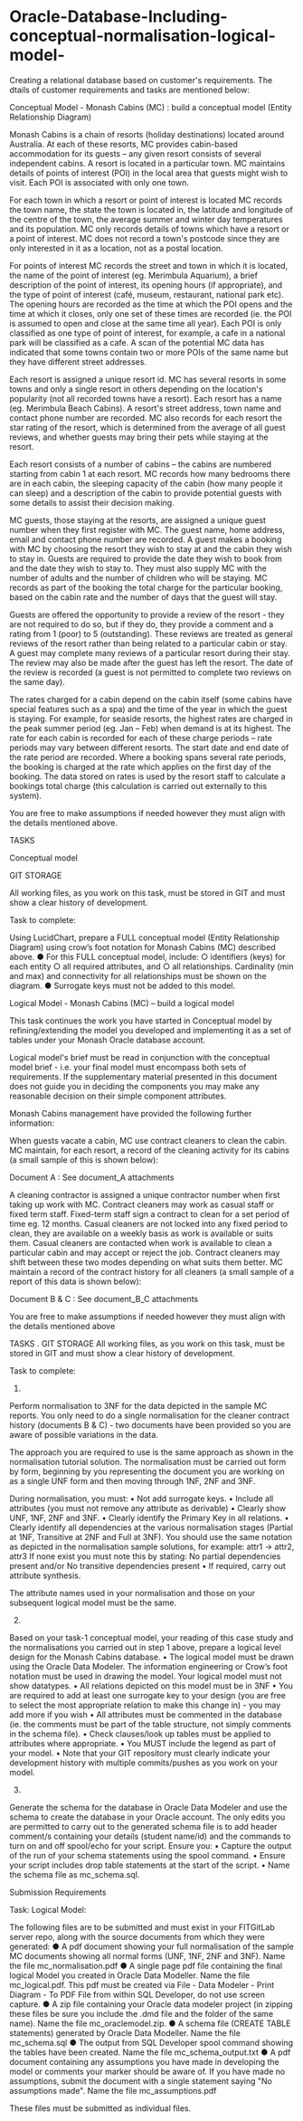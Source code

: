 # Oracle-Database-Including-conceptual-normalisation-logical-model-
Creating a relational database based on customer's requirements. The dtails of customer requirements and tasks are mentioned below:

Conceptual Model - Monash Cabins (MC) : build a conceptual model (Entity Relationship Diagram)

Monash Cabins is a chain of resorts (holiday destinations) located around Australia. At each of these resorts, MC provides cabin-based accommodation for its guests – any given resort consists of several independent cabins. A resort is located in a particular town. MC maintains details of points of interest (POI) in the local area that guests might wish to visit. Each POI is associated with only one town.

For each town in which a resort or point of interest is located MC records the town name, the state the town is located in, the latitude and longitude of the centre of the town, the average summer and winter day temperatures and its population. MC only records details of towns which have a resort or a point of interest. MC does not record a town's postcode since they are only interested in it as a location, not as a postal location.

For points of interest MC records the street and town in which it is located, the name of the point of interest (eg. Merimbula Aquarium), a brief description of the point of interest, its opening hours (if appropriate), and the type of point of interest (café, museum, restaurant, national park etc). The opening hours are recorded as the time at which the POI opens and the time at which it closes, only one set of these times are recorded (ie. the POI is assumed to open and close at the same time all year). Each POI is only classified as one type of point of interest, for example, a cafe in a national park will be classified as a cafe. A scan of the potential MC data has indicated that some towns contain two or more POIs of the same name but they have different street addresses.

Each resort is assigned a unique resort id. MC has several resorts in some towns and only a single resort in others depending on the location's popularity (not all recorded towns have a resort). Each resort has a name (eg. Merimbula Beach Cabins). A resort's street address, town name and contact phone number are recorded. MC also records for each resort the star rating of the resort, which is determined from the average of all guest reviews, and whether guests may bring their pets while staying at the resort.

Each resort consists of a number of cabins – the cabins are numbered starting from cabin 1 at each resort. MC records how many bedrooms there are in each cabin, the sleeping capacity of the cabin (how many people it can sleep) and a description of the cabin to provide potential guests with some details to assist their decision making.

MC guests, those staying at the resorts, are assigned a unique guest number when they first
register with MC. The guest name, home address, email and contact phone number are recorded. A guest makes a booking with MC by choosing the resort they wish to stay at and the cabin they wish to stay in. Guests are required to provide the date they wish to book from and the date they wish to stay to. They must also supply MC with the number of adults and the number of children who will be staying. MC records as part of the booking the total charge for the particular booking, based on the cabin rate and the number of days that the guest will stay.

Guests are offered the opportunity to provide a review of the resort - they are not required to do so, but if they do, they provide a comment and a rating from 1 (poor) to 5 (outstanding). These reviews are treated as general reviews of the resort rather than being related to a particular cabin or stay. A guest may complete many reviews of a particular resort during their stay. The review may also be made after the guest has left the resort. The date of the review is recorded (a guest is not permitted to complete two reviews on the same day).

The rates charged for a cabin depend on the cabin itself (some cabins have special features such as a spa) and the time of the year in which the guest is staying. For example, for seaside resorts, the highest rates are charged in the peak summer period (eg. Jan – Feb) when demand is at its highest. The rate for each cabin is recorded for each of these charge periods – rate periods may vary between different resorts. The start date and end date of the rate period are recorded. Where a booking spans several rate periods, the booking is charged at the rate which applies on the first day of the booking. The data stored on rates is used by the resort staff to calculate a bookings total charge (this calculation is carried out externally to this system).

You are free to make assumptions if needed however they must align with the details mentioned above. 

TASKS

Conceptual model


GIT STORAGE

All working files, as you work on this task, must be stored in GIT and must show a clear history of development. 

Task to complete:

Using LucidChart, prepare a FULL conceptual model (Entity Relationship Diagram) using crow’s foot notation for Monash Cabins (MC) described above.
● For this FULL conceptual model, include:
○ identifiers (keys) for each entity
○ all required attributes, and
○ all relationships. Cardinality (min and max) and connectivity for all relationships must be shown on the diagram.
● Surrogate keys must not be added to this model.


Logical Model - Monash Cabins (MC) – build a logical model

This task continues the work you have started in Conceptual model by refining/extending the model you developed and implementing it as a set of tables under your Monash Oracle database account.

Logical model's brief must be read in conjunction with the conceptual model brief - i.e. your final model must encompass both sets of requirements.  If the supplementary material presented in this document does not guide you in deciding the components you may make any reasonable decision on their simple component attributes.

Monash Cabins management have provided the following further information:

When guests vacate a cabin, MC use contract cleaners to clean the cabin. MC maintain, for each resort, a record of the cleaning activity for its cabins (a small sample of this is shown below):

Document A : See document_A attachments

 
A cleaning contractor is assigned a unique contractor number when first taking up work with MC. 
Contract cleaners may work as casual staff or fixed term staff.
Fixed-term staff sign a contract to clean for a set period of time eg. 12 months.
Casual cleaners are not locked into any fixed period to clean, they are available on a weekly basis as work is available or suits them. Casual cleaners are contacted when work is available to clean a particular cabin and may accept or reject the job.
Contract cleaners may shift between these two modes depending on what suits them better.
MC maintain a record of the contract history for all cleaners (a small sample of a report of this data is shown below):


Document B & C : See document_B_C attachments
 

You are free to make assumptions if needed however they must align with the details mentioned above 

TASKS
.
GIT STORAGE
All working files, as you work on this task, must be stored in GIT and must show a
clear history of development. 

Task to complete:

1. 
Perform normalisation to 3NF for the data depicted in the sample MC reports. You only need to do a single normalisation for the cleaner contract history (documents B & C) - two
documents have been provided so you are aware of possible variations in the data.

The approach you are required to use is the same approach as shown in the normalisation
tutorial solution. The normalisation must be carried out form by form, beginning by you
representing the document you are working on as a single UNF form and then moving
through 1NF, 2NF and 3NF.

During normalisation, you must:
•	Not add surrogate keys.
•	Include all attributes (you must not remove any attribute as derivable)
•	Clearly show UNF, 1NF, 2NF and 3NF.
•	Clearly identify the Primary Key in all relations.
•	Clearly identify all dependencies at the various normalisation stages (Partial at 1NF,
Transitive at 2NF and Full at 3NF). You should use the same notation as depicted in the normalisation sample solutions, for example: attr1 -> attr2, attr3 
If none exist you must note this by stating:
                  No partial dependencies present and/or
                  No transitive dependencies present
•	If required, carry out attribute synthesis.

The attribute names used in your normalisation and those on your subsequent logical model
must be the same.

2. 
Based on your task-1 conceptual model, your reading of this case study and the normalisations you carried out in step 1 above, prepare a logical level design for the Monash Cabins database.
•	The logical model must be drawn using the Oracle Data Modeler. The information engineering or Crow’s foot notation must be used in drawing the model. Your logical model must not show datatypes.
•	All relations depicted on this model must be in 3NF
•	You are required to add at least one surrogate key to your design (you are free to select the most appropriate relation to make this change in) - you may add more if you wish
•	All attributes must be commented in the database (ie. the comments must be part of the table structure, not simply comments in the schema file).
•	Check clauses/look up tables must be applied to attributes where appropriate.
•	You MUST include the legend as part of your model.
•	Note that your GIT repository must clearly indicate your development history with multiple commits/pushes as you work on your model.

3. 
Generate the schema for the database in Oracle Data Modeler and use the schema to
create the database in your Oracle account. The only edits you are permitted to carry out to
the generated schema file is to add header comment/s containing your details (student
name/id) and the commands to turn on and off spool/echo for your script. Ensure you:
•	Capture the output of the run of your schema statements using the spool command.
•	Ensure your script includes drop table statements at the start of the script.
•	Name the schema file as mc_schema.sql.

Submission Requirements

Task: Logical Model:

The following files are to be submitted and must exist in your FITGitLab server repo, along with the source documents from which they were generated:
● A pdf document showing your full normalisation of the sample MC documents showing all
normal forms (UNF, 1NF, 2NF and 3NF). Name the file mc_normalisation.pdf
● A single page pdf file containing the final logical Model you created in Oracle Data
Modeller. Name the file mc_logical.pdf. This pdf must be created via File - Data Modeler -
Print Diagram - To PDF File from within SQL Developer, do not use screen capture.
● A zip file containing your Oracle data modeler project (in zipping these files be sure you
include the .dmd file and the folder of the same name). Name the file mc_oraclemodel.zip.
● A schema file (CREATE TABLE statements) generated by Oracle Data Modeller. Name the
file mc_schema.sql
● The output from SQL Developer spool command showing the tables have been created.
Name the file mc_schema_output.txt
● A pdf document containing any assumptions you have made in developing the model or
comments your marker should be aware of. If you have made no assumptions, submit the
document with a single statement saying "No assumptions made". Name the file
mc_assumptions.pdf

These files must be submitted as individual files.

